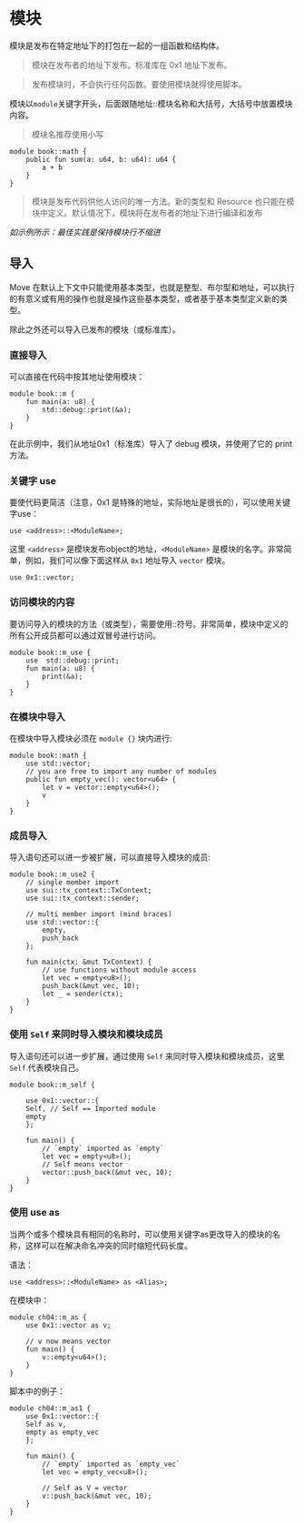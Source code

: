 # 模块

模块是发布在特定地址下的打包在一起的一组函数和结构体。

> 模块在发布者的地址下发布。标准库在 0x1 地址下发布。

> 发布模块时，不会执行任何函数。要使用模块就得使用脚本。

模块以`module`关键字开头，后面跟随地址::模块名称和大括号，大括号中放置模块内容。

> 模块名推荐使用小写

```move
module book::math {
    public fun sum(a: u64, b: u64): u64 {
        a + b
    }
}
```

> 模块是发布代码供他人访问的唯一方法。新的类型和 Resource 也只能在模块中定义。默认情况下，模块将在发布者的地址下进行编译和发布


*如示例所示：最佳实践是保持模块行不缩进*

## 导入

Move 在默认上下文中只能使用基本类型，也就是整型、布尔型和地址，可以执行的有意义或有用的操作也就是操作这些基本类型，或者基于基本类型定义新的类型。

除此之外还可以导入已发布的模块（或标准库）。

### 直接导入

可以直接在代码中按其地址使用模块：

```move
module book::m {
    fun main(a: u8) {
        std::debug::print(&a);
    }
}
```

在此示例中，我们从地址0x1（标准库）导入了 debug 模块，并使用了它的 print 方法。

### 关键字 use

要使代码更简洁（注意，0x1 是特殊的地址，实际地址是很长的），可以使用关键字use：

```move
use <address>::<ModuleName>;
```

这里 `<address>` 是模块发布object的地址，`<ModuleName>` 是模块的名字。非常简单，例如，我们可以像下面这样从 `0x1` 地址导入 `vector` 模块。

```move
use 0x1::vector;
```

### 访问模块的内容

要访问导入的模块的方法（或类型），需要使用::符号。非常简单，模块中定义的所有公开成员都可以通过双冒号进行访问。

```move
module book::m_use {
    use  std::debug::print;
    fun main(a: u8) {
        print(&a);
    }
}
```


### 在模块中导入

在模块中导入模块必须在 `module {}` 块内进行:

```move
module book::math {
    use std::vector;
    // you are free to import any number of modules
    public fun empty_vec(): vector<u64> {
        let v = vector::empty<u64>();
        v
    }
}
```

### 成员导入

导入语句还可以进一步被扩展，可以直接导入模块的成员:

```move
module book::m_use2 {
    // single member import
    use sui::tx_context::TxContext;
    use sui::tx_context::sender;

    // multi member import (mind braces)
    use std::vector::{
        empty,
        push_back
    };

    fun main(ctx: &mut TxContext) {
        // use functions without module access
        let vec = empty<u8>();
        push_back(&mut vec, 10);
        let _ = sender(ctx);
    }
}
```

### 使用 `Self` 来同时导入模块和模块成员

导入语句还可以进一步扩展，通过使用 `Self` 来同时导入模块和模块成员，这里 `Self` 代表模块自己。

```move
module book::m_self {

    use 0x1::vector::{
    Self, // Self == Imported module
    empty
    };

    fun main() {
        // `empty` imported as `empty`
        let vec = empty<u8>();
        // Self means vector
        vector::push_back(&mut vec, 10);
    }
}
```

### 使用 use as

当两个或多个模块具有相同的名称时，可以使用关键字as更改导入的模块的名称，这样可以在解决命名冲突的同时缩短代码长度。

语法：

```move
use <address>::<ModuleName> as <Alias>;
```

在模块中：

```move
module ch04::m_as {
    use 0x1::vector as v;

    // v now means vector
    fun main() {
        v::empty<u64>();
    }
}
```


脚本中的例子：

```move
module ch04::m_as1 {
    use 0x1::vector::{
    Self as v,
    empty as empty_vec
    };

    fun main() {
        // `empty` imported as `empty_vec`
        let vec = empty_vec<u8>();

        // Self as V = vector
        v::push_back(&mut vec, 10);
    }
}

```